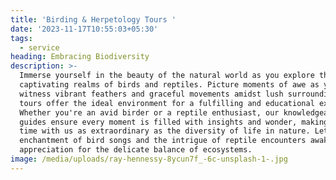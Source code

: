 ```yaml
---
title: 'Birding & Herpetology Tours '
date: '2023-11-17T10:55:03+05:30'
tags:
  - service
heading: Embracing Biodiversity
description: >-
  Immerse yourself in the beauty of the natural world as you explore the
  captivating realms of birds and reptiles. Picture moments of awe as you
  witness vibrant feathers and graceful movements amidst lush surroundings. Our
  tours offer the ideal environment for a fulfilling and educational experience.
  Whether you're an avid birder or a reptile enthusiast, our knowledgeable
  guides ensure every moment is filled with insights and wonder, making your
  time with us as extraordinary as the diversity of life in nature. Let the
  enchantment of bird songs and the intrigue of reptile encounters awaken your
  appreciation for the delicate balance of ecosystems.
image: /media/uploads/ray-hennessy-8ycun7f_-6c-unsplash-1-.jpg
---
```


